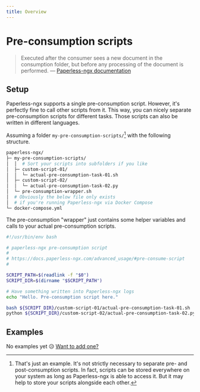 ```yaml
---
title: Overview
---
```


# Pre-consumption scripts

> Executed after the consumer sees a new document in the consumption folder, but before any processing of the document is performed.
&mdash; [Paperless-ngx documentation](https://docs.paperless-ngx.com/advanced_usage/#pre-consume-script)

## Setup

Paperless-ngx supports a single pre-consumption script. However, it's perfectly fine to call other scripts from it.
This way, you can nicely separate pre-consumption scripts for different tasks. Those scripts can also be written in different languages.

Assuming a folder `my-pre-consumption-scripts/`[^1] with the following structure.
[^1]: That's just an example. It's not strictly necessary to separate pre- and post-consumption scripts. In fact, scripts can be stored everywhere on your system as long as Paperless-ngx is able to access it. But it may help to store your scripts alongside each other.

```bash
paperless-ngx/
├─ my-pre-consumption-scripts/
│  │  # Sort your scripts into subfolders if you like
│  ├─ custom-script-01/
│  │  └─ actual-pre-consumption-task-01.sh
│  ├─ custom-script-02/
│  │  └─ actual-pre-consumption-task-02.py
│  └─ pre-consumption-wrapper.sh
│  # Obviously the below file only exists
│  # if you're running Paperless-ngx via Docker Compose
└─ docker-compose.yml
```

The pre-consumption "wrapper" just contains some helper variables and calls to your actual pre-consumption scripts.
<a name="pre-consumption-wrapper" />
```bash title="pre-consumption-wrapper.sh"
#!/usr/bin/env bash

# paperless-ngx pre-consumption script
#
# https://docs.paperless-ngx.com/advanced_usage/#pre-consume-script
#

SCRIPT_PATH=$(readlink -f "$0")
SCRIPT_DIR=$(dirname "$SCRIPT_PATH")

# Have something written into Paperless-ngx logs
echo "Hello. Pre-consumption script here."

bash ${SCRIPT_DIR}/custom-script-01/actual-pre-consumption-task-01.sh
python ${SCRIPT_DIR}/custom-script-02/actual-pre-consumption-task-02.py
```

## Examples

No examples yet :disappointed_relieved: [Want to add one?](../about/contributing.md)
